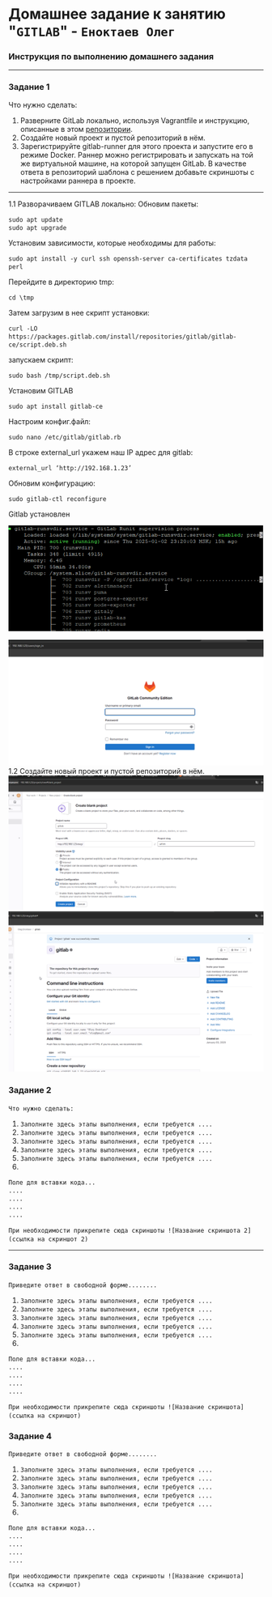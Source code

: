 # Домашнее задание к занятию "`GITLAB`" - `Еноктаев Олег`


### Инструкция по выполнению домашнего задания

  
---

### Задание 1

Что нужно сделать:

1. Разверните GitLab локально, используя Vagrantfile и инструкцию, описанные в этом [репозитории](https://github.com/netology-code/sdvps-materials/tree/main/gitlab).
2. Создайте новый проект и пустой репозиторий в нём.
3. Зарегистрируйте gitlab-runner для этого проекта и запустите его в режиме Docker. Раннер можно регистрировать и запускать на той же виртуальной машине, на которой запущен GitLab.
В качестве ответа в репозиторий шаблона с решением добавьте скриншоты с настройками раннера в проекте.

---
1.1 Разворачиваем GITLAB локально:
Обновим пакеты:
```
sudo apt update
sudo apt upgrade
```
Установим зависимости, которые необходимы для работы:
```
sudo apt install -y curl ssh openssh-server ca-certificates tzdata perl
```
Перейдите в директорию tmp:
```
cd \tmp
```
Затем загрузим в нее скрипт установки:
```
curl -LO https://packages.gitlab.com/install/repositories/gitlab/gitlab-ce/script.deb.sh

```
запускаем скрипт:
```
sudo bash /tmp/script.deb.sh
```
Установим GITLAB
```
sudo apt install gitlab-ce
```
Настроим конфиг.файл:
```
sudo nano /etc/gitlab/gitlab.rb
```
В строке external_url укажем наш IP адрес для gitlab:
```
external_url ‘http://192.168.1.23’
```
Обновим конфигурацию:
```
sudo gitlab-ctl reconfigure
```
Gitlab установлен

![служба](https://github.com/incid3nt/gitlab/blob/main/screen/putty_8yLs8pIumF.png)

![браузер](https://github.com/incid3nt/gitlab/blob/main/screen/chrome_ewTHKGtmFK.png)
1.2 Создайте новый проект и пустой репозиторий в нём.
![Репозиторий](https://github.com/incid3nt/gitlab/blob/main/screen/chrome_oRq4LZiU0g.png)
![Репозиторий](https://github.com/incid3nt/gitlab/blob/main/screen/chrome_pqkO34xCxE.png)
### Задание 2

`Что нужно сделать:`

1. `Заполните здесь этапы выполнения, если требуется ....`
2. `Заполните здесь этапы выполнения, если требуется ....`
3. `Заполните здесь этапы выполнения, если требуется ....`
4. `Заполните здесь этапы выполнения, если требуется ....`
5. `Заполните здесь этапы выполнения, если требуется ....`
6. 

```
Поле для вставки кода...
....
....
....
....
```

`При необходимости прикрепитe сюда скриншоты
![Название скриншота 2](ссылка на скриншот 2)`


---

### Задание 3

`Приведите ответ в свободной форме........`

1. `Заполните здесь этапы выполнения, если требуется ....`
2. `Заполните здесь этапы выполнения, если требуется ....`
3. `Заполните здесь этапы выполнения, если требуется ....`
4. `Заполните здесь этапы выполнения, если требуется ....`
5. `Заполните здесь этапы выполнения, если требуется ....`
6. 

```
Поле для вставки кода...
....
....
....
....
```

`При необходимости прикрепитe сюда скриншоты
![Название скриншота](ссылка на скриншот)`

### Задание 4

`Приведите ответ в свободной форме........`

1. `Заполните здесь этапы выполнения, если требуется ....`
2. `Заполните здесь этапы выполнения, если требуется ....`
3. `Заполните здесь этапы выполнения, если требуется ....`
4. `Заполните здесь этапы выполнения, если требуется ....`
5. `Заполните здесь этапы выполнения, если требуется ....`
6. 

```
Поле для вставки кода...
....
....
....
....
```

`При необходимости прикрепитe сюда скриншоты
![Название скриншота](ссылка на скриншот)`

